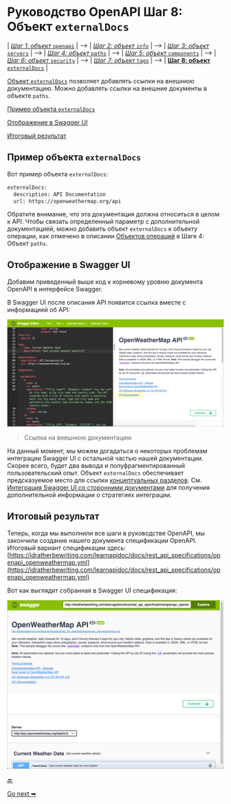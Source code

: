# Руководство OpenAPI Шаг 8: Объект `externalDocs`

| [*Шаг 1: объект* `openapi`](step1-openapi-object.md) | --> | [*Шаг 2: объект* `info`](step2-info-object.md) | --> | [*Шаг 3: объект* `servers`](step3-servers-object.md) | --> | [*Шаг 4: объект* `paths`](step4-paths-object.md) | --> | [*Шаг 5: объект* `components`](step5-components-object.md) | --> | [*Шаг 6: объект* `security`](step6-security-object.md) | --> | [*Шаг 7: объект* `tags`](step7-tags-object.md) | --> | [**Шаг 8: объект** `externalDocs`](step8-externalDocs-object.md) |

[Объект `externalDocs`](https://github.com/OAI/OpenAPI-Specification/blob/master/versions/3.0.2.md#external-documentation-object) позволяет добавлять ссылки на внешнюю документацию. Можно добавлять ссылки на внешние документы в объекте `paths`.

[Пример объекта `externalDocs`](#example)

[Отображение в Swagger UI](#appearanse)

[Итоговый результат](#finish)

<a name="example"></a>
## Пример объекта `externalDocs`

Вот пример объекта `externalDocs`:

    externalDocs:
      description: API Documentation
      url: https://openweathermap.org/api

Обратите внимание, что эта документация должна относиться в целом к API. Чтобы связать определенный параметр с дополнительной документацией, можно добавить объект `externalDocs` к объекту операции, как отмечено в описании [Объектов операций](step4-paths-object.md#%operations) в Шаге 4: Объект `paths`.

<a name="appearanse"></a>
## Отображение в Swagger UI

Добавим приведенный выше код к корневому уровню документа OpenAPI в интерфейсе Swagger.

В Swagger UI после описания API появится ссылка вместе с информацией об API:

![externaldoc](img/18.png)

> Ссылка на внешнюю документацию

На данный момент, мы можем догадаться о некоторых проблемам интеграции Swagger UI с остальной частью нашей документации. Скорее всего, будет два вывода и полуфрагментированный пользовательский опыт. Объект `externalDocs` обеспечивает предсказуемое место для ссылки [концептуальных разделов](../conceptual-topics/README.md). См. [Интеграция Swagger UI со сторонними документами](integrating-swagger-with-docs.md) для получения дополнительной информации о стратегиях интеграции.

<a name="finish"></a>
## Итоговый результат

Теперь, когда мы выполнили все шаги в руководстве OpenAPI, мы закончили создание нашего документа спецификации OpenAPI. Итоговый вариант спецификации здесь: [https://idratherbewriting.com/learnapidoc/docs/rest_api_specifications/openapi_openweathermap.yml](https://idratherbewriting.com/learnapidoc/docs/rest_api_specifications/openapi_openweathermap.yml)

Вот как выглядит собранная в Swagger UI спецификация:

![final](img/19.png)


[🔙](step7-tags-object.md)

[Go next ➡](сreate-openapi-specification.md)
